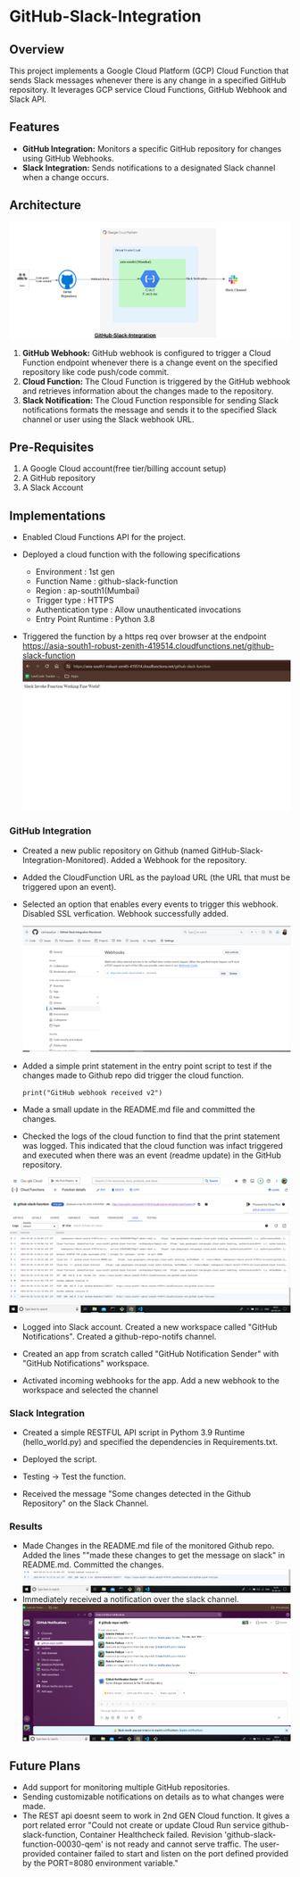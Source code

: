 # GitHub-Slack-Integration

## Overview

This project implements a Google Cloud Platform (GCP) Cloud Function that sends Slack messages whenever there is any change in a specified GitHub repository. It leverages GCP service Cloud Functions, GitHub Webhook and Slack API.

## Features

- **GitHub Integration:** Monitors a specific GitHub repository for changes using GitHub Webhooks.
- **Slack Integration:** Sends notifications to a designated Slack channel when a change occurs.

## Architecture

![Architecture Diagram](./images/Architecture.png)

1. **GitHub Webhook:** GitHub webhook is configured to trigger a Cloud Function endpoint whenever there is a change event on the specified repository like code push/code commit.
2. **Cloud Function:** The Cloud Function is triggered by the GitHub webhook and retrieves information about the changes made to the repository.
3. **Slack Notification:** The Cloud Function responsible for sending Slack notifications formats the message and sends it to the specified Slack channel or user using the Slack webhook URL.

## Pre-Requisites
1. A Google Cloud account(free tier/billing account setup)
2. A GitHub repository
3. A Slack Account

## Implementations

- Enabled Cloud Functions API for the project.   

- Deployed a cloud function with the following specifications
    - Environment : 1st gen
    - Function Name : github-slack-function
    - Region : ap-south1(Mumbai)
    - Trigger type : HTTPS
    - Authentication type : Allow unauthenticated invocations 
    - Entry Point Runtime : Python 3.8  

- Triggered the function by a https req over browser at the endpoint https://asia-south1-robust-zenith-419514.cloudfunctions.net/github-slack-function
![entry point test](images/first_test.png)

### GitHub Integration

- Created a new public repository on Github (named GitHub-Slack-Integration-Monitored). Added a Webhook for the repository.

- Added the CloudFunction URL as the payload URL (the URL that must be triggered upon an event).

- Selected an option that enables every events to trigger this webhook. Disabled SSL verfication.
  Webhook successfully added.
  
  ![aWebhook added](images/webhook_added.png)

- Added a simple print statement in the entry point script to test if the changes made to Github repo did trigger the cloud function.
    ```
    print("GitHub webhook received v2")
    ```

- Made a small update in the README.md file and committed the changes.   

- Checked the logs of the cloud function to find that the print statement was logged. This indicated that the cloud function was infact triggered and executed when there was an event (readme update) in the GitHub repository.

![logged print](images/log.png)

- Logged into Slack account. Created a new workspace called "GitHub Notifications". Created a github-repo-notifs channel.

- Created an app from scratch called "GitHub Notification Sender" with "GitHub Notifications" workspace.

- Activated incoming webhooks for the app. Add a new webhook to the workspace and selected the channel      

### Slack Integration
- Created a simple RESTFUL API script in Pythom 3.9 Runtime (hello_world.py) and specified the dependencies in Requirements.txt.

- Deployed the script. 

- Testing -> Test the function.

- Received the message "Some changes detected in the Github Repository" on the Slack Channel.

### Results
- Made Changes in the README.md file of the monitored Github repo. Added the lines ""made these changes to get the message on slack" in README.md. Committed the changes.
![commit png](images/commit.png)
- Immediately received a notification over the slack channel.
![slack png](images/slack.png)


## Future Plans

- Add support for monitoring multiple GitHub repositories.
- Sending customizable notifications on details as to what changes were made.
- The REST api doesnt seem to work in 2nd GEN Cloud function. It gives a port related error "Could not create or update Cloud Run service github-slack-function, Container Healthcheck failed. Revision 'github-slack-function-00030-qem' is not ready and cannot serve traffic. The user-provided container failed to start and listen on the port defined provided by the PORT=8080 environment variable."
